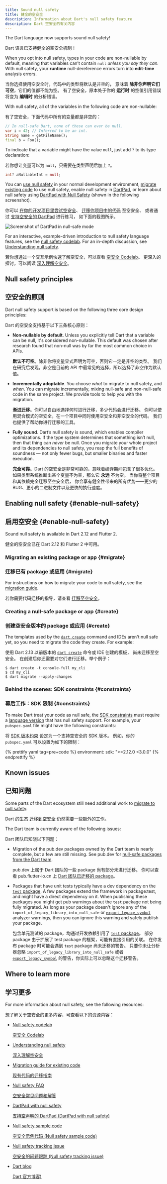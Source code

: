 ```yaml
---
title: Sound null safety
title: 健全的空安全
description: Information about Dart's null safety feature
description: Dart 空安全的有关内容
---
```


The Dart language now supports sound null safety!

Dart 语言已支持健全的空安全机制！

When you opt into null safety,
types in your code are non-nullable by default, meaning that
variables can’t contain `null` _unless you say they can._
With null safety, your **runtime** null-dereference errors
turn into **edit-time** analysis errors.

当你选择使用空安全时，代码中的类型将默认是非空的，
意味着 **除非你声明它们可空**，它们的值都不能为空。
有了空安全，原本处于你的 **运行时** 的空值引用错误
将变为 **编辑时** 的分析错误。

With null safety,
all of the variables in the following code are non-nullable:

有了空安全，下面代码中所有的变量都是非空的：

```dart
// In null-safe Dart, none of these can ever be null.
var i = 42; // Inferred to be an int.
String name = getFileName();
final b = Foo();
```

To indicate that a variable might have the value `null`,
just add `?` to its type declaration:

若你想让变量可以为 `null`，只需要在类型声明后加上 `?`。

```dart
int? aNullableInt = null;
```

You can
[use null safety](#enable-null-safety) in your normal development environment,
[migrate existing code][migration guide] to use null safety,
enable null safety in [DartPad]({{site.dartpad}}),
or learn about null safety using
[DartPad with Null Safety][nullsafety.dartpad.dev]
(shown in the following screenshot).

你可以 [在你的开发项目里尝试空安全](#enable-null-safety)、
[迁移你项目中的代码][migration guide] 至空安全、
或者通过 [支持空安全的 DartPad][nullsafety.dartpad.dev] 进行练习，
如下面的截图所示。

![Screenshot of DartPad in null-safe mode](/null-safety/dartpad-snippet.png)

For an interactive, example-driven introduction to null safety language features,
see the [null safety codelab][Null safety codelab].
For an in-depth discussion, see
[Understanding null safety](/null-safety/understanding-null-safety).

若你想通过一个交互示例快速了解空安全，可以查看 [空安全 Codelab][Null safety codelab]。
更深入的探讨，可以阅读 [深入理解空安全](/null-safety/understanding-null-safety)。

## Null safety principles

## 空安全的原则

Dart null safety support is based on the following three core design principles:

Dart 的空安全支持基于以下三条核心原则：

*  **Non-nullable by default**. Unless you explicitly tell Dart that a variable
   can be null, it's considered non-nullable. This default was chosen
   after research found that non-null was by far the most common choice in APIs.

   **默认不可空**。除非你将变量显式声明为可空，否则它一定是非空的类型。
   我们在研究后发现，非空是目前的 API 中最常见的选择，所以选择了非空作为默认值。

* **Incrementally adoptable**. You choose _what_ to migrate to null safety, and _when_.
  You can migrate incrementally, mixing null-safe and
  non-null-safe code in the same project. We provide tools to help you
  with the migration.

  **渐进迁移**。你可以自由地选择何时进行迁移，多少代码会进行迁移。
  你可以使用混合模式的空安全，在一个项目中同时使用空安全和非空安全的代码。
  我们也提供了帮助你进行迁移的工具。

* **Fully sound**. Dart’s null safety is sound, which enables compiler optimizations.
  If the type system determines that something isn’t null, then that thing can _never_ be
  null. Once you migrate your whole project
  and its dependencies to null safety, you reap the full benefits of soundness
  — not only fewer bugs, but smaller binaries and faster execution.

  **完全可靠**。Dart 的空安全是非常可靠的，意味着编译期间包含了很多优化。
  如果类型系统推断出某个变量不为空，那么它 **永远** 不为空。
  当你将整个项目和其依赖完全迁移至空安全后，
  你会享有健全性带来的所有优势&mdash;&mdash;更少的 BUG、更小的二进制文件以及更快的执行速度。

## Enabling null safety {#enable-null-safety}

## 启用空安全 {#enable-null-safety}

Sound null safety is available in Dart 2.12 and Flutter 2.

健全的空安全已在 Dart 2.12 和 Flutter 2 中可用。

### Migrating an existing package or app {#migrate}

### 迁移已有 package 或应用 {#migrate}

For instructions on how to migrate your code to null safety,
see the [migration guide][].

若你需要代码迁移的指导，请查看 [迁移至空安全][migration guide]。

### Creating a null-safe package or app {#create}

### 创建空安全版本的 package 或应用 {#create}

The templates used by the [`dart create`][] command and IDEs
aren't null safe yet, so you need to migrate the code they create.
For example:

使用 Dart 2.13 以前版本的 [`dart create`][] 命令或 IDE 创建的模板，
尚未迁移至空安全。
在创建后你还需要对它们进行迁移。举个例子：

```terminal
$ dart create -t console-full my_cli
$ cd my_cli
$ dart migrate --apply-changes
```

### Behind the scenes: SDK constraints {#constraints}

### 幕后工作：SDK 限制 {#constraints}

To make Dart treat your code as null safe,
the [SDK constraints](/tools/pub/pubspec#sdk-constraints)
must require a [language version][] that has null safety support.
For example, your `pubspec.yaml` file might have the following constraints:

将 [SDK 版本约束](/tools/pub/pubspec#sdk-constraints)
设定为一个支持空安全的 SDK 版本。
例如，你的 `pubspec.yaml` 可以设置为如下的限制：

{% prettify yaml tag=pre+code %}
environment:
  sdk: ">=2.12.0 <3.0.0"
{% endprettify %}

[language version]: /guides/language/evolution#language-versioning

## Known issues

## 已知问题

Some parts of the Dart ecosystem still need additional work to
[migrate to null safety][migration guide].

Dart 的生态 [迁移到空安全][migration guide] 仍然需要一些额外的工作。

The Dart team is currently aware of the following issues:

Dart 团队已知晓以下问题：

  * Migration of the pub.dev packages owned by the Dart team
    is nearly complete, but a few are still missing. See pub.dev for
    [null-safe packages from the Dart team][ns-dart-pkgs].

    pub.dev 上属于 Dart 团队的一些 package 尚有部分未进行迁移。
    你可以查看 pub.flutter-io.cn 上 [Dart 团队已迁移的 package][ns-dart-pkgs]。

  * Packages that have unit tests typically have
    a dev dependency on the [`test` package][`test`].
    A few packages extend the framework in package:test,
    and might have a direct dependency on it.
    When publishing these packages you might get pub warnings about
    the `test` package not being fully migrated.
    As long as your package doesn't ignore any of the
    `import_of_legacy_library_into_null_safe` or
    [`export_legacy_symbol`][] analyzer warnings,
    then you can ignore this warning and safely publish your package.

    包含单元测试的 package，均通过开发依赖引用了 [`test` package][`test`]。
    部分 package 由于扩展了 test package 的框架，可能有直接引用的关联。
    在你发布 package 时可能会遇到 `test` package 尚未迁移的警告。
    只要你未让分析器忽略 `import_of_legacy_library_into_null_safe` 或者
    [`export_legacy_symbol`][] 的警告，你实际上可以忽略这个迁移警告。

[`export_legacy_symbol`]: /tools/diagnostic-messages#export_legacy_symbol
[`test`]: {{site.pub-pkg}}/test

[ns-dart-pkgs]: {{site.pub-pkg}}?q=publisher%3Adart.dev&null-safe=1


## Where to learn more

## 学习更多

For more information about null safety, see the following resources:

想了解关于空安全的更多内容，可查看以下的资源内容：

* [Null safety codelab][]

  [空安全 Codelab][Null safety codelab]

* [Understanding null safety][]

  [深入理解空安全][Understanding null safety]

* [Migration guide for existing code][migration guide]

  [现有代码的迁移指南][migration guide]

* [Null safety FAQ][]

  [空安全常见问题和解答][Null safety FAQ]
  
* [DartPad with null safety][nullsafety.dartpad.dev]

  [支持空声明的 DartPad (DartPad with null safety)][nullsafety.dartpad.dev]

* [Null safety sample code][calculate_lix]

  [空安全示例代码 (Null safety sample code)][calculate_lix]

* [Null safety tracking issue][110]

  [空安全的问题跟踪 (Null safety tracking issue)][110]

* [Dart blog][]

  [Dart 官方博客)][Dart blog]

[110]: https://github.com/dart-lang/language/issues/110
[calculate_lix]: https://github.com/dart-lang/samples/tree/master/null_safety/calculate_lix
[`dart create`]: /tools/dart-tool
[Dart blog]: https://medium.com/dartlang
[migration guide]: /null-safety/migration-guide
[Null safety FAQ]: /null-safety/faq
[Null safety codelab]: /codelabs/null-safety
[nullsafety.dartpad.dev]: https://nullsafety.dartpad.dev
[Understanding null safety]: /null-safety/understanding-null-safety

